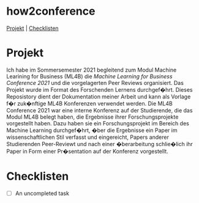# how2conference #

[Projekt](#Projekt) |
[Checklisten](#Checklisten)


# Projekt #

Ich habe im Sommersemester 2021 begleitend zum Modul Machine Learining for Business (ML4B) die _Machine Learning for Business Conference 2021_ und die vorgelagerten Peer Reviews organisiert. Das Projekt wurde im Format des Forschenden Lernens durchgef�hrt. Dieses Reposistory dient der Dokumentation meiner Arbeit und kann als Vorlage f�r zuk�nftige ML4B Konferenzen verwendet werden.
Die ML4B Conference 2021 war eine interne Konferenz auf der Studierende, die das Modul ML4B belegt haben, die Ergebnisse ihrer Forschungsprojekte vorgestellt haben. Dazu haben sie ein Forschungsprojekt im Bereich des Machine Learning durchgef�hrt, �ber die Ergebnisse ein Paper im wissenschaftlichen Stil verfasst und eingereicht, Papers anderer Studierenden Peer-Reviewt und nach einer �berarbeitung schlie�lich ihr Paper in Form einer Pr�sentation auf der Konferenz vorgestellt.

# Checklisten #

- [ ] An uncompleted task



